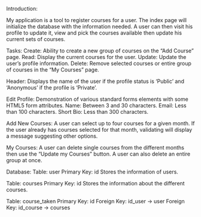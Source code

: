 Introduction:

My application is a tool to register courses for a user.
The index page will initialize the database with the information needed.
A user can then visit his profile to update it, view and pick the courses available then update his current sets of courses.

Tasks:
Create: Ability to create a new group of courses on the “Add Course” page.
Read: Display the current courses for the user.
Update: Update the user’s profile information.
Delete: Remove selected courses or entire group of courses in the “My Courses” page.

Header:
Displays the name of the user if the profile status is ‘Public’ and ‘Anonymous’ if the profile is ‘Private’.

Edit Profile:
Demonstration of various standard forms elements with some HTML5 form attributes.
Name: Between 3 and 30 characters.
Email: Less than 100 characters.
Short Bio: Less than 300 characters.

Add New Courses:
A user can select up to four courses for a given month. If the user already has courses selected for that month, validating will display a message suggesting other options.

My Courses:
A user can delete single courses from the different months then use the “Update my Courses” button.
A user can also delete an entire group at once.


Database:
Table: user
Primary Key: id
Stores the information of users.

Table: courses
Primary Key: id
Stores the information about the different courses.

Table: course_taken
Primary Key: id
Foreign Key: id_user -> user
Foreign Key: id_course  -> courses
